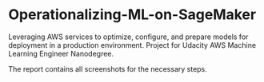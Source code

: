 # Operationalizing-ML-on-SageMaker
 Leveraging AWS services to optimize, configure, and prepare models for deployment in a production environment. Project for Udacity AWS Machine Learning Engineer Nanodegree.

 The report contains all screenshots for the necessary steps.
